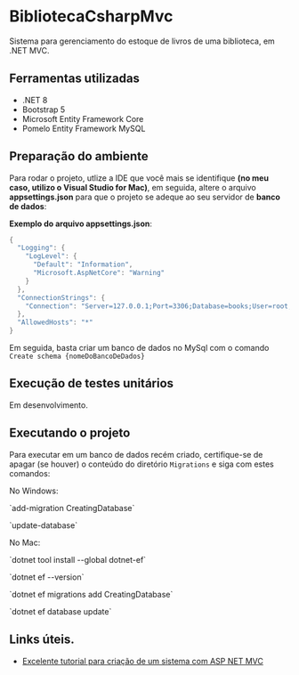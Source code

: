 # BibliotecaCsharpMvc

<p>Sistema para gerenciamento do estoque de livros de uma biblioteca, em .NET MVC.</p>

## Ferramentas utilizadas

- .NET 8
- Bootstrap 5
- Microsoft Entity Framework Core
- Pomelo Entity Framework MySQL

## Preparação do ambiente
Para rodar o projeto, utlize a IDE que você mais se identifique **(no meu caso, utilizo o Visual Studio for Mac)**, em seguida, altere o arquivo **appsettings.json** para que o projeto se adeque ao seu servidor de **banco de dados**:

**Exemplo do arquivo appsettings.json**:

````java
{
  "Logging": {
    "LogLevel": {
      "Default": "Information",
      "Microsoft.AspNetCore": "Warning"
    }
  },
  "ConnectionStrings": {
    "Connection": "Server=127.0.0.1;Port=3306;Database=books;User=root;Password=Dev2020;"
  },
  "AllowedHosts": "*"
}
````

Em seguida, basta criar um banco de dados no MySql com o comando `Create schema {nomeDoBancoDeDados}`

## Execução de testes unitários

Em desenvolvimento.

## Executando o projeto

Para executar em um banco de dados recém criado, certifique-se de apagar (se houver) o conteúdo do diretório `Migrations` e siga com estes comandos:

No Windows:

<p>`add-migration CreatingDatabase`
<p>`update-database`

No Mac:

<p>`dotnet tool install --global dotnet-ef`
<p>`dotnet ef --version`
<p>`dotnet ef migrations add CreatingDatabase`
<p>`dotnet ef database update`

## Links úteis.

- [Excelente tutorial para criação de um sistema com ASP NET MVC](https://www.youtube.com/watch?v=w75Ok7ZhVaU&list=PL8l5r7-11AADIYThFwVOoM3L_m0Dfuiga)